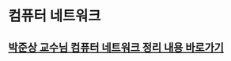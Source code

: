 # 컴퓨터 네트워크

## [박준상 교수님 컴퓨터 네트워크 정리 내용 바로가기](https://github.com/binary-ho/TIL-public/tree/main/3%ED%95%99%EB%85%84%201%ED%95%99%EA%B8%B0/Computer%20Network)

